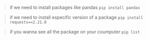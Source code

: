 > if we need to install packages like pandas
``` pip install pandas ```

> if we need to install especific version of a package
``` pip install requests==2.21.0 ```

> if you wanna see all the package on your coumputer
```pip list```
